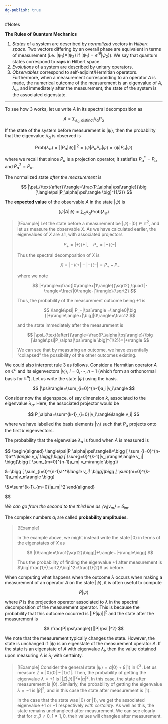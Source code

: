 ```yaml
---
dg-publish: true
---
```

#Notes 

**The Rules of Quantum Mechanics**

1. *_States_* of a system are described by _normalized_ vectors in _Hilbert space_. Two vectors differing by an overall phase are equivalent in terms of measurement (i.e. $|\psi_1\rangle=|\psi_2\rangle$ if $|\psi_1\rangle=e^{i\theta}|\psi_2\rangle$). We say that quantum states correspond to **rays** in Hilbert space.
2. _Evolutions_ of a system are described by unitary operators.
3. _Observables_ correspond to self-adjoint/Hermitian operators. Furthermore, when a measurement corresponding to an operator $A$ is made, the numerical outcome of the measurement is an eigenvalue of $A$, $\lambda_\alpha$, and immediately after the measurement, the state of the system is the associated eigenstate.

---

To see how 3 works, let us write $A$ in its spectral decomposition as

$$ A=\sum_{\lambda_{\alpha},\text{distinct}} \lambda _\alpha P_\alpha $$

If the state of the system before measurement is $|\psi\rangle$, then the probability that the eigenvalue $\lambda_\alpha$ is observed is

$$ \text{Prob}(\lambda_\alpha)=|| P_\alpha|\psi\rangle||^2=\langle \psi|P_\alpha P_\alpha|\psi\rangle=\langle \psi|P_\alpha|\psi\rangle $$

where we recall that since $P_\alpha$ is a projection operator, it satisfies $P^*_\alpha=P_\alpha$ and $P^2_\alpha=P_\alpha$.

The normalized state _after the measurement_ is

$$ |\psi_{\text{after}}\rangle=\frac{P_\alpha|\psi\rangle}{\big [\langle\psi|P_\alpha|\psi\rangle \big]^{1/2}} $$

The **expected value** of the observable $A$ in the state $|\psi\rangle$ is

$$ \langle \psi|A|\psi\rangle=\sum_{\alpha} \lambda _\alpha \text{Prob}(\lambda _{\alpha}) $$

> [!Example]
> Let the state before a measurement be $|\psi\rangle=|0\rangle \in \mathbb{C}^2$, and let us measure the observable $X$. As we have calculated earlier, the eigenvalues of $X$ are $\pm1$, with associated projectors
> 
> $$ P_+=|+\rangle\langle+|, \quad P_-=|-\rangle\langle -| $$
> 
> Thus the spectral decomposition of $X$ is
> 
> $$ X=|+\rangle\langle+|-|-\rangle\langle-|=P_+-P_- $$
> 
> where we note
> 
> $$ |+\rangle=\frac{|0\rangle+|1\rangle}{\sqrt2},\quad |-\rangle=\frac{|0\rangle-|1\rangle}{\sqrt2} $$
> 
> Thus, the probability of the measurement outcome being $+1$ is
> 
> $$ \langle\psi| P_+|\psi\rangle =\langle0|\big [|+\rangle\langle+|\big]|0\rangle=\frac12 $$
> 
> and the state immediately after the measurement is
> 
> $$ |\psi_{\text{after}}\rangle=\frac{P_\alpha|\psi\rangle}{\big [\langle\psi|P_\alpha|\psi\rangle \big]^{1/2}}=|+\rangle $$
> 
> We can see that by measuring an outcome, we have essentially “collapsed” the possibility of the other outcomes existing.



We could also interpret rule 3 as follows. Consider a Hermitian operator $A$ on $\mathbb{C}^n$ and its eigenvectors $|v_i\rangle$, $i=0,\dotsm,n-1$ (which form an orthonormal basis for $\mathbb{C}^n$). Let us write the state $|\psi\rangle$ using the basis.

$$ |\psi\rangle=\sum_{i=0}^{n-1}a_i|v_i\rangle $$

Consider now the eigenspace, of say dimension $k$, associated to the eigenvalue $\lambda_\alpha$. Here, the associated projector would be

$$ P_\alpha=\sum^{k-1}_{i=0}|v_i\rangle\langle v_i| $$

where we have labelled the basis elements $|v_i\rangle$ such that $P_{\alpha}$ projects onto the first $k$ eigenvectors.

The probability that the eigenvalue $\lambda _\alpha$ is found when $A$ is measured is

$$ \begin{aligned} \langle\psi|P_\alpha|\psi\rangle&=\bigg [ \sum_{i=0}^{n-1}a^*_i\langle v_i| \bigg]\bigg [ \sum_{j=0}^{k-1}|v_j\rangle\langle v_j| \bigg]\bigg [ \sum_{m=0}^{n-1}a_m| v_m\rangle \bigg]\\

&=\bigg [ \sum_{i=0}^{n-1}a^*_i\langle v_i| \bigg]\bigg [ \sum_{m=0}^{k-1}a_m|v_m\rangle \bigg] 

\\&=\sum^{k-1}_{m=0}|a_m|^2 \end{aligned}

 $$

*We can go from the second to the third line as $\langle v_{i}|v_{m}\rangle = \delta_{im}$*.

The complex numbers $a_i$ are called **probability amplitudes**.



> [!Example]
> 
> In the example above, we might instead write the state $|0\rangle$ in terms of the eigenstates of $X$ as
> 
> $$ |0\rangle=\frac1{\sqrt2}\bigg[|+\rangle+|-\rangle\bigg] $$
> 
> Thus the probability of finding the eigenvalue $+1$ after measurement is $\big|\frac{1}{\sqrt2}\big|^2=\frac{1}{2}$ as before.
> 
> 

When computing what happens when the outcome $\lambda$ occurs when making a measurement of an operator $A$ on the state $|\psi\rangle$, it is often useful to compute

$$ P|\psi\rangle $$

where $P$ is the projection operator associated to $\lambda$ in the spectral decomposition of the measurement operator. This is because the probability that this outcome occurred is $||P|\psi\rangle||^2$ and the state after the measurement is

$$ \frac{P|\psi\rangle}{||P|\psi||^2} $$

We note that the measurement typically changes the state. However, the state is unchanged if $|\psi\rangle$ is an eigenstate of the measurement operator $A$. If the state is an eigenstate of $A$ with eigenvalue $\lambda_j$, then the value obtained upon measuring $A$ is $\lambda_j$ with certainty.


> [!Example]
> Consider the general state $|\psi\rangle=\alpha |0\rangle+\beta|1\rangle$ in $\mathbb{C} ^2$. Let us measure $Z=|0\rangle\langle0|-|1\rangle\langle1|$. Then, the probability of getting the eigenvalue $\lambda=+1$ is $||Z|\psi\rangle||^2=|\alpha|^2$. In this case, the state after measurement is $|0\rangle$. Similarly, the probability of getting the eigenvalue $\lambda=-1$ is $|\beta|^2$, and in this case the state after measurement is $|1\rangle$.
> 
> In the case that the state was $|0\rangle$ or $|1\rangle$, we get the associated eigenvalue $+1$ or $-1$ respectively _with certainty_. As well as this, the state remains unchangleed after measurement. We can see clearly that for $\alpha,\beta\neq 0,1\neq 1,0$, their values will changlee after measurement.

